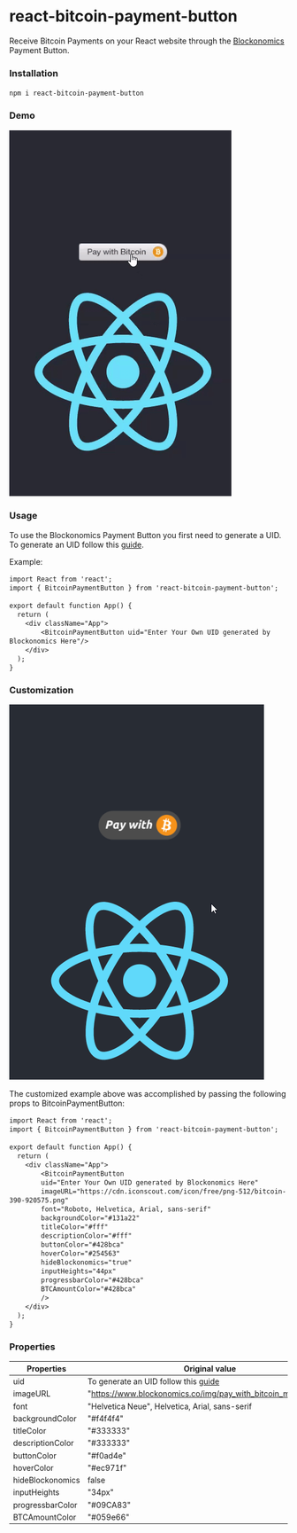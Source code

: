 # react-bitcoin-payment-button
Receive Bitcoin Payments on your React website through the [Blockonomics](https://www.blockonomics.co/) Payment Button.



### Installation

`npm i react-bitcoin-payment-button`

### Demo

![Demonstration](src/image/demo.gif)

### Usage

To use the Blockonomics Payment Button you first need to generate a UID. To generate an UID follow this [guide](https://www.youtube.com/watch?v=aRdcKrMcqSA&t=0s).

Example:
```
import React from 'react';
import { BitcoinPaymentButton } from 'react-bitcoin-payment-button';

export default function App() {
  return (
    <div className="App">
        <BitcoinPaymentButton uid="Enter Your Own UID generated by Blockonomics Here"/>
    </div>
  );
}
```

### Customization

![Demonstration](src/image/customization_demo.gif)

The customized example above was accomplished by passing the following props to BitcoinPaymentButton:
```
import React from 'react';
import { BitcoinPaymentButton } from 'react-bitcoin-payment-button';

export default function App() {
  return (
    <div className="App">
        <BitcoinPaymentButton 
        uid="Enter Your Own UID generated by Blockonomics Here"
        imageURL="https://cdn.iconscout.com/icon/free/png-512/bitcoin-390-920575.png"
        font="Roboto, Helvetica, Arial, sans-serif"
        backgroundColor="#131a22"
        titleColor="#fff"
        descriptionColor="#fff"
        buttonColor="#428bca"
        hoverColor="#254563" 
        hideBlockonomics="true"
        inputHeights="44px"
        progressbarColor="#428bca" 
        BTCAmountColor="#428bca"        
        />
    </div>
  );
}
```

### Properties

| Properties          | Original value| 
| -------------       |-------------|
| uid                 | To generate an UID follow this [guide](https://www.youtube.com/watch?v=aRdcKrMcqSA&t=0s)  | 
| imageURL            | "https://www.blockonomics.co/img/pay_with_bitcoin_medium.png"      |   
| font                | "Helvetica Neue", Helvetica, Arial, sans-serif      |  
| backgroundColor     | "#f4f4f4" | 
| titleColor          | "#333333" | 
| descriptionColor    | "#333333" |   
| buttonColor         | "#f0ad4e" |
| hoverColor          | "#ec971f" | 
| hideBlockonomics    | false      |   
| inputHeights        | "34px"      | 
| progressbarColor    | "#09CA83"      |   
| BTCAmountColor      | "#059e66"      |  
